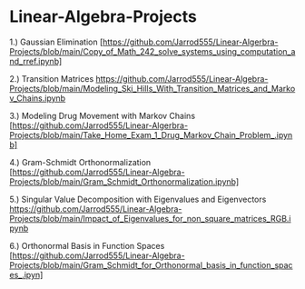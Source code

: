 # Linear-Algebra-Projects

1.) Gaussian Elimination 
[https://github.com/Jarrod555/Linear-Algerbra-Projects/blob/main/Copy_of_Math_242_solve_systems_using_computation_and_rref.ipynb]

2.) Transition Matrices
https://github.com/Jarrod555/Linear-Algebra-Projects/blob/main/Modeling_Ski_Hills_With_Transition_Matrices_and_Markov_Chains.ipynb

3.) Modeling Drug Movement with Markov Chains
[https://github.com/Jarrod555/Linear-Algerbra-Projects/blob/main/Take_Home_Exam_1_Drug_Markov_Chain_Problem_.ipynb]

4.) Gram-Schmidt Orthonormalization 
[https://github.com/Jarrod555/Linear-Algebra-Projects/blob/main/Gram_Schmidt_Orthonormalization.ipynb]

5.) Singular Value Decomposition with Eigenvalues and Eigenvectors 
https://github.com/Jarrod555/Linear-Algebra-Projects/blob/main/Impact_of_Eigenvalues_for_non_square_matrices_RGB.ipynb

6.) Orthonormal Basis in Function Spaces
[https://github.com/Jarrod555/Linear-Algebra-Projects/blob/main/Gram_Schmidt_for_Orthonormal_basis_in_function_spaces_.ipyn]
